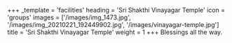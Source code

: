 +++
_template = 'facilities'
heading = 'Sri Shakthi Vinayagar Temple'
icon = 'groups'
images = ['/images/img_1473.jpg', '/images/img_20210221_192449902.jpg', '/images/vinayagar-temple.jpg']
title = 'Sri Shakthi Vinayagar Temple'
weight = 1
+++
Blessings all the way.
